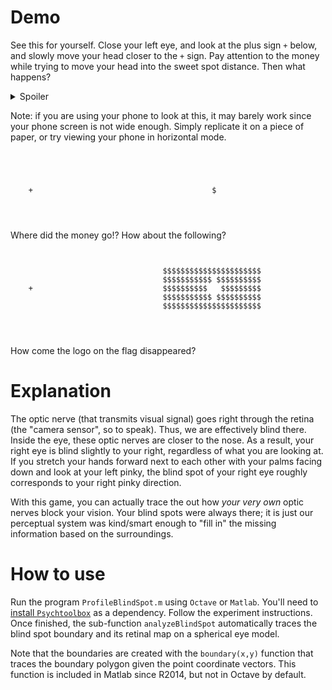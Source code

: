 # Demo

See this for yourself. Close your left eye, and look at the plus sign `+`
below, and slowly move your head closer to the `+` sign. Pay attention to the
money while trying to move your head into the sweet spot distance. Then what
happens?

<details><summary>Spoiler</summary><blockquote>
The money disappears!
</blockquote></details> 

Note: if you are using your phone to look at this, it may barely work since
your phone screen is not wide enough. Simply replicate it on a piece of paper,
or try viewing your phone in horizontal mode.

```




    +                                        $




```

Where did the money go!? How about the following?

```


                                  $$$$$$$$$$$$$$$$$$$$$$
                                  $$$$$$$$$$$ $$$$$$$$$$
    +                             $$$$$$$$$$   $$$$$$$$$
                                  $$$$$$$$$$$ $$$$$$$$$$
                                  $$$$$$$$$$$$$$$$$$$$$$




```
How come the logo on the flag disappeared? 


# Explanation

The optic nerve (that transmits visual signal) goes right through the retina (the "camera sensor", so to speak).
Thus, we are effectively blind there. Inside the eye, these optic nerves are
closer to the nose. As a result, your right eye is blind slightly to your
right, regardless of what you are looking at. If you stretch your hands forward
next to each other with your palms facing down and look at your left pinky, the
blind spot of your right eye roughly corresponds to your right pinky direction.

With this game, you can actually trace the out how *your very own* optic nerves
block your vision. Your blind spots were always there; it is just our
perceptual system was kind/smart enough to "fill in" the missing information
based on the surroundings.


# How to use
Run the program `ProfileBlindSpot.m` using `Octave` or `Matlab`. You'll need to
[install `Psychtoolbox`](http://psychtoolbox.org/download.html) as a dependency. Follow the experiment
instructions. Once finished, the sub-function `analyzeBlindSpot` automatically
traces the blind spot boundary and its retinal map on a spherical eye model.

Note that the boundaries are created with the `boundary(x,y)` function that
traces the boundary polygon given the point coordinate vectors. This function
is included in Matlab since R2014, but not in Octave by default.

